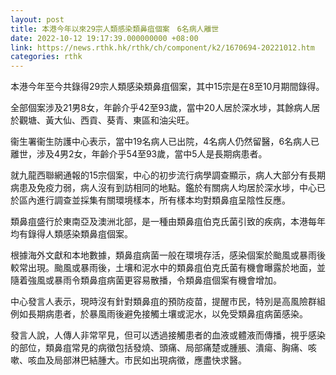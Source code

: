 ```yaml
---
layout: post
title: 本港今年以來29宗人類感染類鼻疽個案　6名病人離世
date: 2022-10-12 19:17:39.000000000 +08:00
link: https://news.rthk.hk/rthk/ch/component/k2/1670694-20221012.htm
categories: rthk
---
```


本港今年至今共錄得29宗人類感染類鼻疽個案，其中15宗是在8至10月期間錄得。

全部個案涉及21男8女，年齡介乎42至93歲，當中20人居於深水埗，其餘病人居於觀塘、黃大仙、西貢、葵青、東區和油尖旺。

衞生署衞生防護中心表示，當中19名病人已出院，4名病人仍然留醫，6名病人已離世，涉及4男2女，年齡介乎54至93歲，當中5人是長期病患者。

就九龍西聯網通報的15宗個案，中心的初步流行病學調查顯示，病人大部分有長期病患及免疫力弱，病人沒有到訪相同的地點。鑑於有關病人均居於深水埗，中心已於區內進行調查並採集有關環境樣本，所有樣本均對類鼻疽呈陰性反應。

類鼻疽盛行於東南亞及澳洲北部，是一種由類鼻疽伯克氏菌引致的疾病，本港每年均有錄得人類感染類鼻疽個案。

根據海外文獻和本地數據，類鼻疽病菌一般在環境存活，感染個案於颱風或暴雨後較常出現。颱風或暴雨後，土壤和泥水中的類鼻疽伯克氏菌有機會曝露於地面，並隨着強風或暴雨令類鼻疽病菌更容易散播，令類鼻疽個案有機會增加。

中心發言人表示，現時沒有針對類鼻疽的預防疫苗，提醒市民，特別是高風險群組例如長期病患者，於暴風雨後避免接觸土壤或泥水，以免受類鼻疽病菌感染。

發言人說，人傳人非常罕見，但可以透過接觸患者的血液或體液而傳播，視乎感染的部位，類鼻疽常見的病徵包括發燒、頭痛、局部痛楚或腫脹、潰瘍、胸痛、咳嗽、咳血及局部淋巴結腫大。市民如出現病徵，應盡快求醫。
